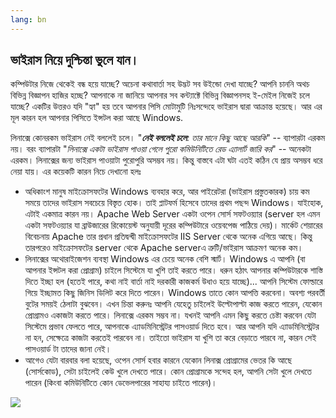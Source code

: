 ```yaml
---
lang: bn
---
```





<h2>ভাইরাস নিয়ে দুশ্চিন্তা ভুলে যান।</h2>

কম্পিউটার নিজে থেকেই বন্ধ হয়ে যাচ্ছে? অচেনা কথাবার্তা সহ উদ্ভট সব উইন্ডো দেখা যাচ্ছে? আপনি চাননি অথচ বিভিন্ন বিজ্ঞাপন হাজির হচ্ছে? আপনাকে না জানিয়ে আপনার সব কন্ট্যাক্টে বিভিন্ন বিজ্ঞাপনসহ ই-মেইল নিজেই চলে যাচ্ছে? একটির উত্তরও যদি "হ্যা" হয় তবে আপনার পিসি মোটামুটি নিঃসন্দেহে ভাইরাস দ্বারা আক্রান্ত হয়েছে। আর এর মূল কারন হল আপনার পিসিতে ইন্সটল করা আছে Windows.

লিনাক্সে কোনরকম ভাইরাস নেই বললেই চলে। "<i><b>নেই বললেই চলে</b>: তার মানে কিছু আছে আরকি</i>" -- ব্যাপারটা এরকম নয়। বরং ব্যাপারটা "<i>লিনাক্সে একটা ভাইরাস পাওয়া গেলে পুরো কমিউনিটিতে রেড এ্যালার্ট জারি কর</i>" -- অনেকটা এরকম। লিনাক্সের জন্য ভাইরাস পাওয়াটা পুরোপুরি অসম্ভব নয়। কিন্তু বাস্তবে এটা ঘটা এতই কঠিন যে প্রায় অসম্ভব ধরে নেয়া যায়। এর কয়েকটি কারন নিচে দেখানো হলঃ

<ul>

<li>অধিকাংশ মানুষ মাইক্রোসফটের Windows ব্যবহার করে, আর পাইরেটরা (ভাইরাস প্রস্তুতকারক) চায় কম সময়ে তাদের ভাইরাস সবচেয়ে বিস্তৃত হোক। তাই প্লাটফর্ম হিসেবে তাদের প্রথম পছন্দ Windows। যাইহোক, এটাই একমাত্র কারন নয়। Apache Web Server একটা ওপেন সোর্স সফটওয়্যার (server হল এমন একটা সফটওয়্যার যা ব্রাউজারের রিকোয়েস্ট অনুযায়ী দূরের কম্পিউটারে ওয়েবপেজ পাঠিয়ে দেয়)। মার্কেট শেয়ারের বিবেচনায় Apache তার প্রধান প্রতিদ্বন্দ্বী মাইক্রোসফটের IIS Server থেকে অনেক এগিয়ে আছে। কিন্তু তারপরেও মাইক্রোসফটের server থেকে Apache serverএ ত্রুটি/ভাইরাস আক্রমণ অনেক কম।</li>

<li>লিনাক্সের অথোরাইজেশন ব্যবস্থা Windows এর চেয়ে অনেক বেশি স্মার্ট। Windows এ আপনি (বা আপনার ইন্সটল করা প্রোগ্রাম) চাইলে সিস্টেমে যা খুশি তাই করতে পারে। ধরুন হঠাৎ আপনার কম্পিউটারকে শাস্তি দিতে ইচ্ছা হল (হতেই পারে, কথা নাই বার্তা নাই দরকারী কাজকর্ম উধাও হয়ে যাচ্ছে)... আপনি সিস্টেম ফোল্ডারে গিয়ে ইচ্ছামত কিছু জিনিস ডিলিট করে দিতে পারেন। Windows তাতে কোন আপত্তি করবেনা। অবশ্য পরবর্তী বুটের সময়ই ঠেলাটা বুঝবেন। এখন চিন্তা করুনঃ আপনি যেহেতু চাইলেই উল্টোপাল্টা কাজ করতে পারেন, যেকোন প্রোগ্রামও একাজটা করতে পারে। লিনাক্সে এরকম সম্ভব না। যখনই আপনি এমন কিছু করতে চেষ্টা করবেন যেটা সিস্টেমে প্রভাব ফেলতে পারে, আপনাকে এ্যাডমিনিস্ট্রেটর পাসওয়ার্ড দিতে হবে। আর আপনি যদি এ্যাডমিনিস্ট্রেটর না হন, সেক্ষেত্রে কাজটা করতেই পারবেন না। তাইতো ভাইরাস যা খুশি তা করে বেড়াতে পারবে না, কারন সেই পাসওয়ার্ড টা তাদের জানা নেই। </li>

<li>আগেও যেটা বারবার বলা হয়েছে, ওপেন সোর্স হবার কারনে যেকোন লিনাক্স প্রোগ্রামের ভেতর কি আছে (সোর্সকোড), সেটা চাইলেই কেউ খুলে দেখতে পারে। কোন প্রোগ্রামকে সন্দেহ হল, আপনি সেটা খুলে দেখতে পারেন (কিংবা কমিউনিটিতে কোন ডেভেলপারের সাহায্য চাইতে পারেন)।</li>

</ul>

<img src="Images/viruses_thumb.png" />




